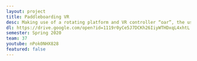 ```yaml
---
layout: project
title: Paddleboarding VR
desc: Making use of a rotating platform and VR controller “oar”, the user can paddleboard through different VR environments. As of completion of our project, these include the original island layout, a rainforest river, a cave maze, an icy tundra, and an aquatic stadium for practice. These layouts are intended for a user going through physical therapy, as simulating a paddle boarding experience is likely more immersive than going through repetitive exercises.
dl: https://drive.google.com/open?id=1119r0yCe5J7DCKh26IiyWTHDxqL4xhtL
semester: Spring 2020
team: 37
youtube: nPok0NHX828 
featured: false
---
```

